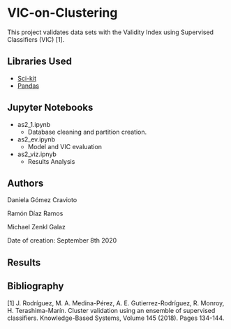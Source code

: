 # VIC-on-Clustering

This project validates data sets with the Validity Index using Supervised Classifiers (VIC) [1].


## Libraries Used

* [Sci-kit](https://scikit-learn.org/stable/)
* [Pandas](https://pandas.pydata.org) 

## Jupyter Notebooks

  - as2_1.ipynb
    * Database cleaning and partition creation.
  - as2_ev.ipynb
    * Model and VIC evaluation
  - as2_viz.ipnyb
    * Results Analysis
    
## Authors

Daniela Gómez Cravioto

Ramón Díaz Ramos

Michael Zenkl Galaz

Date of creation: September 8th 2020

## Results



## Bibliography

[1] J. Rodríguez, M. A. Medina-Pérez, A. E. Gutierrez-Rodríguez, R. Monroy, H. Terashima-Marín. Cluster validation using an ensemble of supervised classifiers. Knowledge-Based Systems, Volume 145 (2018). Pages 134-144.
